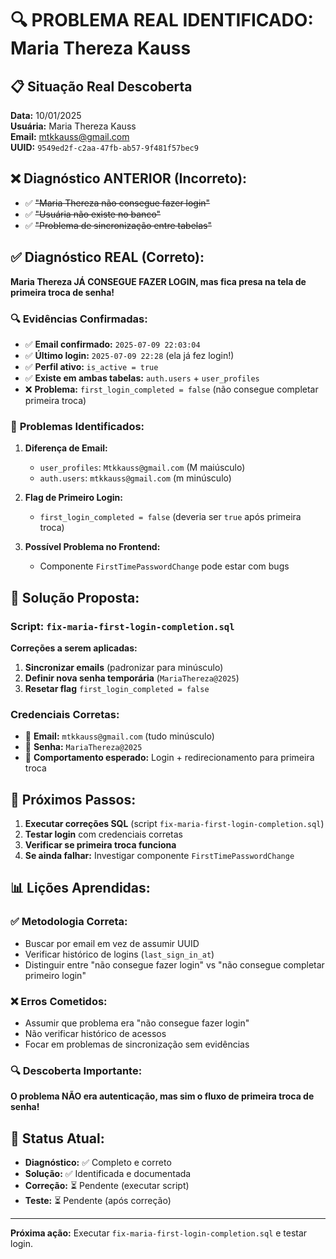 # 🔍 PROBLEMA REAL IDENTIFICADO: Maria Thereza Kauss

## 📋 Situação Real Descoberta
**Data:** 10/01/2025  
**Usuária:** Maria Thereza Kauss  
**Email:** mtkkauss@gmail.com  
**UUID:** `9549ed2f-c2aa-47fb-ab57-9f481f57bec9`

## ❌ **Diagnóstico ANTERIOR (Incorreto):**
- ✅ ~~"Maria Thereza não consegue fazer login"~~
- ✅ ~~"Usuária não existe no banco"~~
- ✅ ~~"Problema de sincronização entre tabelas"~~

## ✅ **Diagnóstico REAL (Correto):**
**Maria Thereza JÁ CONSEGUE FAZER LOGIN, mas fica presa na tela de primeira troca de senha!**

### 🔍 **Evidências Confirmadas:**
- ✅ **Email confirmado:** `2025-07-09 22:03:04`
- ✅ **Último login:** `2025-07-09 22:28` (ela já fez login!)
- ✅ **Perfil ativo:** `is_active = true`
- ✅ **Existe em ambas tabelas:** `auth.users` + `user_profiles`
- ❌ **Problema:** `first_login_completed = false` (não consegue completar primeira troca)

### 🐛 **Problemas Identificados:**

1. **Diferença de Email:**
   - `user_profiles`: `Mtkkauss@gmail.com` (M maiúsculo)
   - `auth.users`: `mtkkauss@gmail.com` (m minúsculo)

2. **Flag de Primeiro Login:**
   - `first_login_completed = false` (deveria ser `true` após primeira troca)

3. **Possível Problema no Frontend:**
   - Componente `FirstTimePasswordChange` pode estar com bugs

## 🔧 **Solução Proposta:**

### **Script:** `fix-maria-first-login-completion.sql`

**Correções a serem aplicadas:**
1. **Sincronizar emails** (padronizar para minúsculo)
2. **Definir nova senha temporária** (`MariaThereza@2025`)
3. **Resetar flag** `first_login_completed = false`

### **Credenciais Corretas:**
- 📧 **Email:** `mtkkauss@gmail.com` (tudo minúsculo)
- 🔑 **Senha:** `MariaThereza@2025`
- 🎯 **Comportamento esperado:** Login + redirecionamento para primeira troca

## 🚀 **Próximos Passos:**

1. **Executar correções SQL** (script `fix-maria-first-login-completion.sql`)
2. **Testar login** com credenciais corretas
3. **Verificar se primeira troca funciona** 
4. **Se ainda falhar:** Investigar componente `FirstTimePasswordChange`

## 📊 **Lições Aprendidas:**

### ✅ **Metodologia Correta:**
- Buscar por email em vez de assumir UUID
- Verificar histórico de logins (`last_sign_in_at`)
- Distinguir entre "não consegue fazer login" vs "não consegue completar primeiro login"

### ❌ **Erros Cometidos:**
- Assumir que problema era "não consegue fazer login"
- Não verificar histórico de acessos
- Focar em problemas de sincronização sem evidências

### 🔍 **Descoberta Importante:**
**O problema NÃO era autenticação, mas sim o fluxo de primeira troca de senha!**

## 🎯 **Status Atual:**
- **Diagnóstico:** ✅ Completo e correto
- **Solução:** ✅ Identificada e documentada
- **Correção:** ⏳ Pendente (executar script)
- **Teste:** ⏳ Pendente (após correção)

---

**Próxima ação:** Executar `fix-maria-first-login-completion.sql` e testar login. 